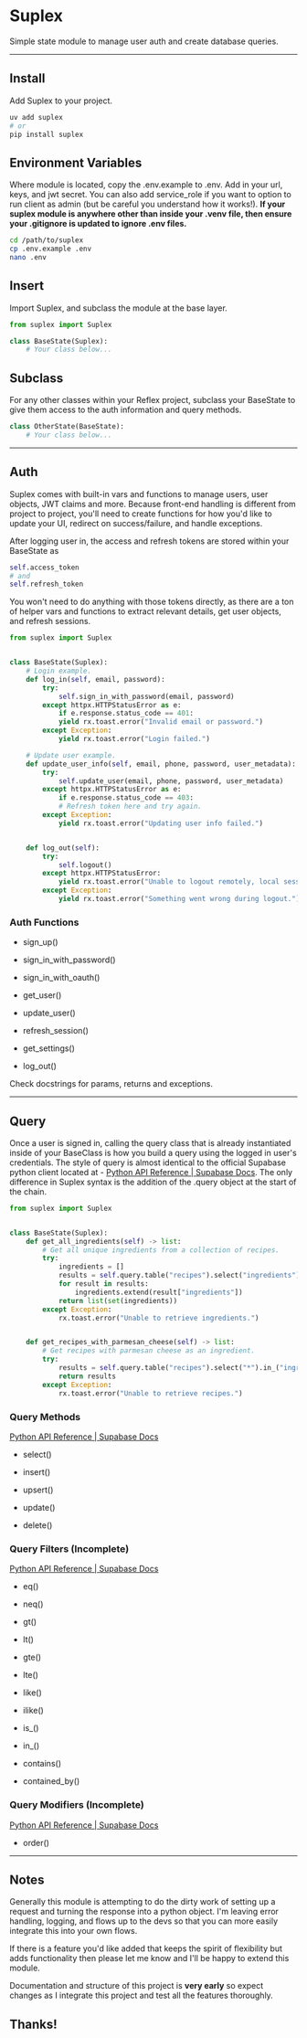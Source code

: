 # Suplex

Simple state module to manage user auth and create database queries.

---

## Install

Add Suplex to your project.

```bash
uv add suplex
# or
pip install suplex
```

## Environment Variables

Where module is located, copy the .env.example to .env. Add in your url, keys, and jwt secret. You can also add service_role if you want to option to run client as admin (but be careful you understand how it works!). **If your suplex module is anywhere other than inside your .venv file, then ensure your .gitignore is updated to ignore .env files.**

```bash
cd /path/to/suplex
cp .env.example .env
nano .env
```

## Insert

Import Suplex, and subclass the module at the base layer.

```python
from suplex import Suplex

class BaseState(Suplex):
    # Your class below...
```

## Subclass

For any other classes within your Reflex project, subclass your BaseState to give them access to the auth information and query methods.

```python
class OtherState(BaseState):
    # Your class below...
```

---

## Auth

Suplex comes with built-in vars and functions to manage users, user objects, JWT claims and more. Because front-end handling is different from project to project, you'll need to create functions for how you'd like to update your UI, redirect on success/failure, and handle exceptions.



After logging user in, the access and refresh tokens are stored within your BaseState as

```python
self.access_token
# and
self.refresh_token
```

You won't need to do anything with those tokens directly, as there are a ton of helper vars and functions to extract relevant details, get user objects, and refresh sessions.

```python
from suplex import Suplex


class BaseState(Suplex):
    # Login example.
    def log_in(self, email, password):
        try:
            self.sign_in_with_password(email, password)
        except httpx.HTTPStatusError as e:
            if e.response.status_code == 401:
            yield rx.toast.error("Invalid email or password.")
        except Exception:
            yield rx.toast.error("Login failed.")

    # Update user example.
    def update_user_info(self, email, phone, password, user_metadata):
        try:
            self.update_user(email, phone, password, user_metadata)
        except httpx.HTTPStatusError as e:
            if e.response.status_code == 403:
            # Refresh token here and try again.
        except Exception:
            yield rx.toast.error("Updating user info failed.")


    def log_out(self):
        try:
            self.logout()
        except httpx.HTTPStatusError:
            yield rx.toast.error("Unable to logout remotely, local session cleared.")
        except Exception:
            yield rx.toast.error("Something went wrong during logout.")
```

### Auth Functions

- sign_up()

- sign_in_with_password()

- sign_in_with_oauth()

- get_user()

- update_user()

- refresh_session()

- get_settings()

- log_out()

Check docstrings for params, returns and exceptions.

---

## Query

Once a user is signed in, calling the query class that is already instantiated inside of your BaseClass is how you build a query using the logged in user's credentials. The style of query is almost identical to the official Supabase python client located at - [Python API Reference | Supabase Docs](https://supabase.com/docs/reference/python/select). The only difference in Suplex syntax is the addition of the .query object at the start of the chain.

```python
from suplex import Suplex


class BaseState(Suplex):
    def get_all_ingredients(self) -> list:
        # Get all unique ingredients from a collection of recipes.
        try:
            ingredients = []
            results = self.query.table("recipes").select("ingredients").execute()
            for result in results:
                ingredients.extend(result["ingredients"])
            return list(set(ingredients))
        except Exception:
            rx.toast.error("Unable to retrieve ingredients.")


    def get_recipes_with_parmesan_cheese(self) -> list:
        # Get recipes with parmesan cheese as an ingredient.
        try:
            results = self.query.table("recipes").select("*").in_("ingredients", ["parmesan"]).execute()
            return results
        except Exception:
            rx.toast.error("Unable to retrieve recipes.")
```

### Query Methods

[Python API Reference | Supabase Docs](https://supabase.com/docs/reference/python/select)

- select()

- insert()

- upsert()

- update()

- delete()

### Query Filters (Incomplete)

[Python API Reference | Supabase Docs](https://supabase.com/docs/reference/python/using-filters)

- eq()

- neq()

- gt()

- lt()

- gte()

- lte()

- like()

- ilike()

- is_()

- in_()

- contains()

- contained_by()

### Query Modifiers (Incomplete)

[Python API Reference | Supabase Docs](https://supabase.com/docs/reference/python/using-modifiers)

- order()

---

## Notes

Generally this module is attempting to do the dirty work of setting up a request and turning the response into a python object. I'm leaving error handling, logging, and flows up to the devs so that you can more easily integrate this into your own flows.

If there is a feature you'd like added that keeps the spirit of flexibility but adds functionality then please let me know and I'll be happy to extend this module.

Documentation and structure of this project is **very early** so expect changes as I integrate this project and test all the features thoroughly.



## Thanks!


